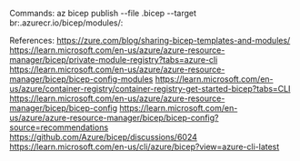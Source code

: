 Commands:
az bicep publish --file <mymodule>.bicep --target br:<registryname>.azurecr.io/bicep/modules/<mymodule>:<version>

References:
https://zure.com/blog/sharing-bicep-templates-and-modules/
https://learn.microsoft.com/en-us/azure/azure-resource-manager/bicep/private-module-registry?tabs=azure-cli
https://learn.microsoft.com/en-us/azure/azure-resource-manager/bicep/bicep-config-modules
https://learn.microsoft.com/en-us/azure/container-registry/container-registry-get-started-bicep?tabs=CLI
https://learn.microsoft.com/en-us/azure/azure-resource-manager/bicep/bicep-config
https://learn.microsoft.com/en-us/azure/azure-resource-manager/bicep/bicep-config?source=recommendations
https://github.com/Azure/bicep/discussions/6024
https://learn.microsoft.com/en-us/cli/azure/bicep?view=azure-cli-latest
